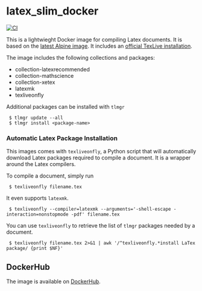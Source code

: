 # latex_slim_docker

[![CI](https://github.com/dhnza/latex_slim_docker/actions/workflows/main.yml/badge.svg)](https://github.com/dhnza/latex_slim_docker/actions/workflows/main.yml)

This is a lightwieght Docker image for compiling Latex documents. It is based
on the [latest Alpine image](https://hub.docker.com/_/alpine). It includes an
[official TexLive installation](https://www.tug.org/texlive/quickinstall.html).

The image includes the following collections and packages:
- collection-latexrecommended
- collection-mathscience
- collection-xetex
- latexmk
- texliveonfly

Additional packages can be installed with `tlmgr`
```
 $ tlmgr update --all
 $ tlmgr install <package-name>
```

### Automatic Latex Package Installation

This images comes with `texliveonfly`, a Python script that will automatically
download Latex packages required to compile a document. It is a wrapper around
the Latex compilers.

To compile a document, simply run
```
 $ texliveonfly filename.tex
```

It even supports `latexmk`.
```
 $ texliveonfly --compiler=latexmk --arguments='-shell-escape -interaction=nonstopmode -pdf' filename.tex
```

You can use `texliveonfly` to retrieve the list of `tlmgr` packages needed by a document.
```
 $ texliveonfly filename.tex 2>&1 | awk '/^texliveonfly.*install LaTex package/ {print $NF}'
```

## DockerHub

The image is available on [DockerHub](https://hub.docker.com/r/dhna/latex_slim).
